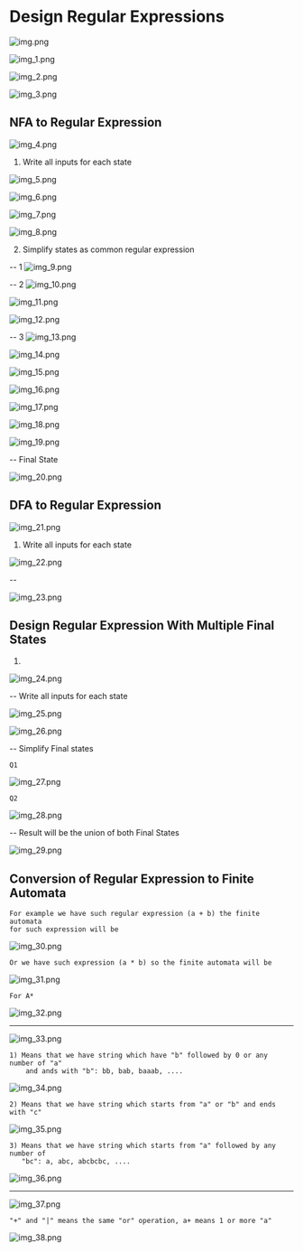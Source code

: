 # Design Regular Expressions

![img.png](img.png)

![img_1.png](img_1.png)

![img_2.png](img_2.png)

![img_3.png](img_3.png)

## NFA to Regular Expression

![img_4.png](img_4.png)

1. Write all inputs for each state

![img_5.png](img_5.png)

![img_6.png](img_6.png)

![img_7.png](img_7.png)

![img_8.png](img_8.png)

2. Simplify states as common regular expression

-- 1 
![img_9.png](img_9.png)

-- 2
![img_10.png](img_10.png)

![img_11.png](img_11.png)

![img_12.png](img_12.png)

-- 3
![img_13.png](img_13.png)

![img_14.png](img_14.png)

![img_15.png](img_15.png)

![img_16.png](img_16.png)

![img_17.png](img_17.png)

![img_18.png](img_18.png)

![img_19.png](img_19.png)

-- Final State

![img_20.png](img_20.png)

## DFA to Regular Expression

![img_21.png](img_21.png)

1. Write all inputs for each state

![img_22.png](img_22.png)

-- 

![img_23.png](img_23.png)

## Design Regular Expression With Multiple Final States

1. 
![img_24.png](img_24.png)

-- Write all inputs for each state

![img_25.png](img_25.png)

![img_26.png](img_26.png)

-- Simplify Final states

    Q1

![img_27.png](img_27.png)

    Q2

![img_28.png](img_28.png)

-- Result will be the union of both Final States

![img_29.png](img_29.png)

## Conversion of Regular Expression to Finite Automata

    For example we have such regular expression (a + b) the finite automata 
    for such expression will be 
![img_30.png](img_30.png)

    Or we have such expression (a * b) so the finite automata will be 
![img_31.png](img_31.png)

    For A*
![img_32.png](img_32.png)

--------

![img_33.png](img_33.png)
    
    1) Means that we have string which have "b" followed by 0 or any number of "a"
        and ands with "b": bb, bab, baaab, ....
![img_34.png](img_34.png)

    2) Means that we have string which starts from "a" or "b" and ends with "c"
![img_35.png](img_35.png)

    3) Means that we have string which starts from "a" followed by any number of 
       "bc": a, abc, abcbcbc, ....
![img_36.png](img_36.png)

----------

![img_37.png](img_37.png)

    "+" and "|" means the same "or" operation, a+ means 1 or more "a"
![img_38.png](img_38.png)


